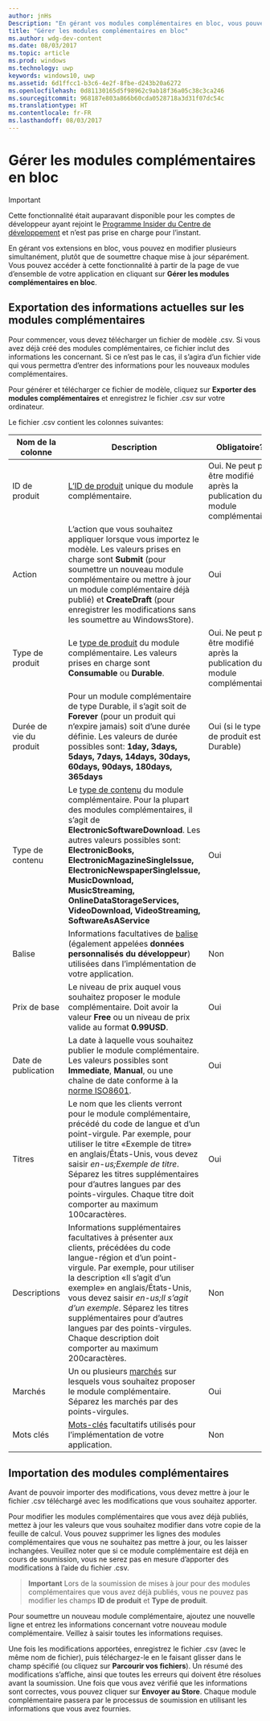 ```yaml
---
author: jnHs
Description: "En gérant vos modules complémentaires en bloc, vous pouvez en modifier plusieurs simultanément, plutôt que de soumettre chaque mise à jour séparément."
title: "Gérer les modules complémentaires en bloc"
ms.author: wdg-dev-content
ms.date: 08/03/2017
ms.topic: article
ms.prod: windows
ms.technology: uwp
keywords: windows10, uwp
ms.assetid: 6d1ffcc1-b3c6-4e2f-8fbe-d243b20a6272
ms.openlocfilehash: 0d81130165d5f98962c9ab18f36a05c38c3ca246
ms.sourcegitcommit: 968187e803a866b60cda0528718a3d31f07dc54c
ms.translationtype: HT
ms.contentlocale: fr-FR
ms.lasthandoff: 08/03/2017
---
```

# <a name="manage-add-ons-in-bulk"></a>Gérer les modules complémentaires en bloc

> [!IMPORTANT]
> Cette fonctionnalité était auparavant disponible pour les comptes de développeur ayant rejoint le [Programme Insider du Centre de développement](dev-center-insider-program.md) et n’est pas prise en charge pour l’instant.

En gérant vos extensions en bloc, vous pouvez en modifier plusieurs simultanément, plutôt que de soumettre chaque mise à jour séparément. Vous pouvez accéder à cette fonctionnalité à partir de la page de vue d’ensemble de votre application en cliquant sur **Gérer les modules complémentaires en bloc**.

## <a name="export-current-add-on-info"></a>Exportation des informations actuelles sur les modules complémentaires

Pour commencer, vous devez télécharger un fichier de modèle .csv. Si vous avez déjà créé des modules complémentaires, ce fichier inclut des informations les concernant. Si ce n’est pas le cas, il s’agira d’un fichier vide qui vous permettra d’entrer des informations pour les nouveaux modules complémentaires.

Pour générer et télécharger ce fichier de modèle, cliquez sur **Exporter des modules complémentaires** et enregistrez le fichier .csv sur votre ordinateur.

Le fichier .csv contient les colonnes suivantes: 

| Nom de la colonne               | Description                            | Obligatoire?      |
|---------------------------|----------------------------------|----------------------|
| ID de produit    |  [L’ID de produit](set-your-add-on-product-id.md#product-id) unique du module complémentaire.  | Oui. Ne peut pas être modifié après la publication du module complémentaire. |
| Action |L’action que vous souhaitez appliquer lorsque vous importez le modèle. Les valeurs prises en charge sont **Submit** (pour soumettre un nouveau module complémentaire ou mettre à jour un module complémentaire déjà publié) et **CreateDraft** (pour enregistrer les modifications sans les soumettre au WindowsStore). |  Oui |
| Type de produit  | Le [type de produit](set-your-add-on-product-id.md#product-type) du module complémentaire. Les valeurs prises en charge sont **Consumable** ou **Durable**. |   Oui. Ne peut pas être modifié après la publication du module complémentaire. |
| Durée de vie du produit  | Pour un module complémentaire de type Durable, il s’agit soit de **Forever** (pour un produit qui n’expire jamais) soit d’une durée définie. Les valeurs de durée possibles sont: **1day, 3days, 5days, 7days, 14days, 30days, 60days, 90days, 180days, 365days**    | Oui (si le type de produit est Durable) |
| Type de contenu  | Le [type de contenu](enter-add-on-properties.md#content-type) du module complémentaire. Pour la plupart des modules complémentaires, il s’agit de **ElectronicSoftwareDownload**. Les autres valeurs possibles sont: **ElectronicBooks, ElectronicMagazineSingleIssue, ElectronicNewspaperSingleIssue, MusicDownload, MusicStreaming, OnlineDataStorageServices, VideoDownload, VideoStreaming, SoftwareAsAService** |    Oui |
| Balise   | Informations facultatives de [balise](enter-add-on-properties.md#custom-developer-data) (également appelées **données personnalisés du développeur**) utilisées dans l’implémentation de votre application. | Non |
| Prix de base    | Le niveau de prix auquel vous souhaitez proposer le module complémentaire. Doit avoir la valeur **Free** ou un niveau de prix valide au format **0.99USD**. |  Oui |
| Date de publication  | La date à laquelle vous souhaitez publier le module complémentaire. Les valeurs possibles sont **Immediate**, **Manual**, ou une chaîne de date conforme à la [norme ISO8601](http://go.microsoft.com/fwlink/p/?LinkId=817237). | Oui |
| Titres    | Le nom que les clients verront pour le module complémentaire, précédé du code de langue et d’un point-virgule. Par exemple, pour utiliser le titre «Exemple de titre» en anglais/États-Unis, vous devez saisir *en-us;Exemple de titre*. Séparez les titres supplémentaires pour d’autres langues par des points-virgules. Chaque titre doit comporter au maximum 100caractères.  | Oui |
|Descriptions   | Informations supplémentaires facultatives à présenter aux clients, précédées du code langue-région et d’un point-virgule. Par exemple, pour utiliser la description «Il s’agit d’un exemple» en anglais/États-Unis, vous devez saisir *en-us;Il s’agit d’un exemple*. Séparez les titres supplémentaires pour d’autres langues par des points-virgules. Chaque description doit comporter au maximum 200caractères.    | Non |
| Marchés | Un ou plusieurs [marchés](define-pricing-and-market-selection.md#windows-store-consumer-markets) sur lesquels vous souhaitez proposer le module complémentaire. Séparez les marchés par des points-virgules. |  Oui |
|Mots clés | [Mots-clés](enter-add-on-properties.md#keywords) facultatifs utilisés pour l’implémentation de votre application. | Non |

## <a name="import-add-ons"></a>Importation des modules complémentaires

Avant de pouvoir importer des modifications, vous devez mettre à jour le fichier .csv téléchargé avec les modifications que vous souhaitez apporter.

Pour modifier les modules complémentaires que vous avez déjà publiés, mettez à jour les valeurs que vous souhaitez modifier dans votre copie de la feuille de calcul. Vous pouvez supprimer les lignes des modules complémentaires que vous ne souhaitez pas mettre à jour, ou les laisser inchangées. Veuillez noter que si ce module complémentaire est déjà en cours de soumission, vous ne serez pas en mesure d’apporter des modifications à l’aide du fichier .csv.

> **Important** Lors de la soumission de mises à jour pour des modules complémentaires que vous avez déjà publiés, vous ne pouvez pas modifier les champs **ID de produit** et **Type de produit**.

Pour soumettre un nouveau module complémentaire, ajoutez une nouvelle ligne et entrez les informations concernant votre nouveau module complémentaire. Veillez à saisir toutes les informations requises. 

Une fois les modifications apportées, enregistrez le fichier .csv (avec le même nom de fichier), puis téléchargez-le en le faisant glisser dans le champ spécifié (ou cliquez sur **Parcourir vos fichiers**). Un résumé des modifications s’affiche, ainsi que toutes les erreurs qui doivent être résolues avant la soumission. Une fois que vous avez vérifié que les informations sont correctes, vous pouvez cliquer sur **Envoyer au Store**. Chaque module complémentaire passera par le processus de soumission en utilisant les informations que vous avez fournies.

